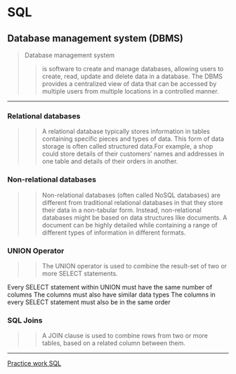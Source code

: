 # SQL
## Database management system (DBMS)

> Database management system
>> is software to create and manage databases, allowing users to create, read, update and delete data in a database.
>> The DBMS provides a centralized view of data that can be accessed by multiple users from multiple locations in a controlled manner.

----
### Relational databases
>> A relational database typically stores information in tables containing specific pieces and types of data. This form of data storage is often called structured data.For example, a shop could store details of their customers’ names and addresses in one table and details of their orders in another. 

### Non-relational databases
>> Non-relational databases (often called NoSQL databases) are different from traditional relational databases in that they store their data in a non-tabular form. Instead, non-relational databases might be based on data structures like documents. A document can be highly detailed while containing a range of different types of information in different formats. 

### UNION Operator
>> The UNION operator is used to combine the result-set of two or more SELECT statements.

Every SELECT statement within UNION must have the same number of columns
The columns must also have similar data types
The columns in every SELECT statement must also be in the same order

### SQL Joins
>> A JOIN clause is used to combine rows from two or more tables, based on a related column between them.

----

[Practice work SQL](https://github.com/Ingaiv/My-self-study/blob/Practice/SQL)


